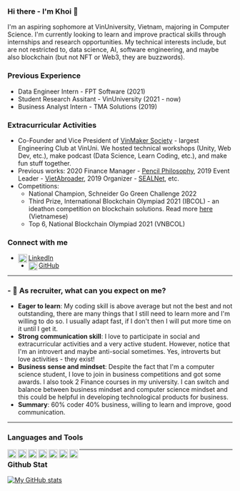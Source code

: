 ### Hi there - I'm Khoi 👋

I'm an aspiring sophomore at VinUniversity, Vietnam, majoring in Computer Science. I'm currently looking to learn and improve practical skills through internships and research opportunities. My technical interests include, but are not restricted to, data science, AI, software engineering, and maybe also blockchain (but not NFT or Web3, they are buzzwords).

### Previous Experience
- Data Engineer Intern - FPT Software (2021)
- Student Research Assitant - VinUniversity (2021 - now)
- Business Analyst Intern - TMA Solutions (2019)

### Extracurricular Activities
- Co-Founder and Vice President of [VinMaker Society](https://www.facebook.com/vinmakersoc) - largest Engineering Club at VinUni. We hosted technical workshops (Unity, Web Dev, etc.), make podcast (Data Science, Learn Coding, etc.), and make fun stuff together.
- Previous works: 2020 Finance Manager - [Pencil Philosophy](https://www.facebook.com/Pencil.Philosophy), 2019 Event Leader - [VietAbroader](https://www.facebook.com/vietabroaderconnect), 2019 Organizer - [SEALNet](https://www.facebook.com/sealnet), etc.
- Competitions:
  - National Champion, Schneider Go Green Challenge 2022
  - Third Prize, International Blockchain Olympiad 2021 (IBCOL) - an ideathon competition on blockchain solutions. Read more [here](https://vnexpress.net/viet-nam-thang-ba-giai-olympic-blockchain-quoc-te-4370294.html) (Vietnamese)
  - Top 6, National Blockchain Olympiad 2021 (VNBCOL)

### Connect with me
- <img align="left" alt="Linkedin" width="20px" src = https://user-images.githubusercontent.com/53163183/164415480-30bb3516-fd78-4882-b03a-6d5d1f61cbf5.png>[LinkedIn](https://www.linkedin.com/in/nguyentietnguyenkhoi/)
- <img align="left" alt="GitHub" width="20px" src = https://user-images.githubusercontent.com/53163183/164416283-7765bd84-7351-42a5-8939-e8799ab44711.png>[GitHub](https://github.com/nguyentietnguyenkhoi)
__________________________

### - 🔭 As recruiter, what can you expect on me? 
- **Eager to learn**: My coding skill is above average but not the best and not outstanding, there are many things that I still need to learn more and I'm willing to do so. I usually adapt fast, if I don't then I will put more time on it until I get it.
- **Strong communication skill**: I love to participate in social and extracurricular activities and a very active student. However, notice that I'm an introvert and maybe anti-social sometimes. Yes, introverts but love activities - they exist!
- **Business sense and mindset**: Despite the fact that I'm a computer science student, I love to join in business competitions and got some awards. I also took 2 Finance courses in my university. I can switch and balance between business mindset and computer science mindset and this could be helpful in developing technological products for business.
- **Summary**: 60% coder 40% business, willing to learn and improve, good communication.

__________________________

### Languages and Tools
<img align="left" alt="Python" width="20px" src = https://user-images.githubusercontent.com/53163183/164425851-3b50a841-c5e0-4f83-92b5-137a615f8544.png>
<img align="left" alt="Tensorflow" width="20px" src = https://user-images.githubusercontent.com/53163183/164426026-95b9eb33-2867-4a26-b9b8-b5877a0c811e.png>
<img align="left" alt="Pandas" width="20px" src = https://user-images.githubusercontent.com/53163183/164426195-ddfcebb1-903a-4a4a-aace-575101b4d20f.png>
<img align="left" alt="Git" width="20px" src = https://user-images.githubusercontent.com/53163183/164426428-fd56eb90-faad-4264-8262-0a4aef1cde50.png>
<img align="left" alt="GitLab" width="20px" src = https://user-images.githubusercontent.com/53163183/164426540-48f4e147-2dcd-4b41-9030-85c2e40db560.png>
<img align="left" alt="SQL" width="20px" src = https://user-images.githubusercontent.com/53163183/164426672-5008af0e-f08f-4e6c-9744-3f2f6e9e8b81.png>
<img align="left" alt="SQL" width="20px" src = https://user-images.githubusercontent.com/53163183/164426814-d2eb720f-e995-483a-9d14-4585304d1843.png>


__________________________

### Github Stat

[![My GitHub stats](https://github-readme-stats.vercel.app/api?username=nguyentietnguyenkhoi)](https://github.com/anuraghazra/github-readme-stats)


<!--
**nguyentietnguyenkhoi/nguyentietnguyenkhoi** is a ✨ _special_ ✨ repository because its `README.md` (this file) appears on your GitHub profile.
- 💬 Ask me about ...
- 📫 How to reach me: ...
### Facts & Notes
- 🌱 I’m currently learning 
- 👯 I’m looking to collaborate on ...
- 🤔 I’m looking for help with ...
- 😄 Pronouns: ...
- ⚡ Fun fact: ...
-->
